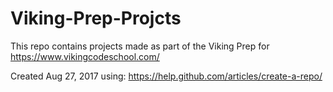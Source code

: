 # Viking-Prep-Projcts
This repo contains projects made as part of the Viking Prep for https://www.vikingcodeschool.com/

Created Aug 27, 2017 using: https://help.github.com/articles/create-a-repo/
